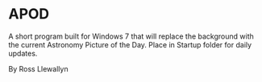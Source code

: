APOD
====

A short program built for Windows 7 that will replace the background with the current Astronomy Picture of the Day. Place in Startup folder for daily updates.

By Ross Llewallyn
